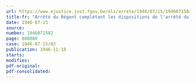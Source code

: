```yaml
---
url: https://www.ejustice.just.fgov.be/eli/arrete/1946/07/15/1946071502/justel
title-fr: "Arrêté du Régent complétant les dispositions de l'arrêté du Régent du 6 février 1946 relatif à la prophylaxie des maladies transmissibles"
date: 1946-07-15
source:
number: 1946071502
page: 888888
case: 1946-07-15/02
publication: 1946-11-18
starts:
modifies:
pdf-original:
pdf-consolidated:
---
```


